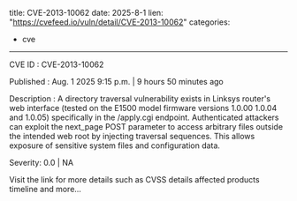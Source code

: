  
title: CVE-2013-10062
date: 2025-8-1
lien: "https://cvefeed.io/vuln/detail/CVE-2013-10062"
categories:
  - cve
---

CVE ID : CVE-2013-10062

Published :  Aug. 1
2025
9:15 p.m. | 9 hours
50 minutes ago

Description : A directory traversal vulnerability exists in Linksys router's web interface (tested on the E1500 model firmware versions 1.0.00
1.0.04
and 1.0.05)
specifically in the /apply.cgi endpoint. Authenticated attackers can exploit the next_page POST parameter to access arbitrary files outside the intended web root by injecting traversal sequences. This allows exposure of sensitive system files and configuration data.

Severity: 0.0 | NA

Visit the link for more details
such as CVSS details
affected products
timeline
and more...
